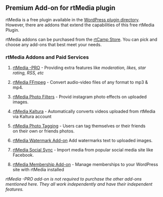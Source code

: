 ## Premium Add-on for rtMedia plugin

rtMedia is a free plugin available in the [WordPress plugin directory](https://wordpress.org/plugins/buddypress-media). However, there are addons that extend the capabilities of this free rtMedia Plugin.

rtMedia addons can be purchased from the [rtCamp Store](https://rtcamp.com/products/). You can pick and choose any add-ons that best meet your needs.

### rtMedia Addons and Paid Services


  1. [rtMedia -PRO](./rtmedia-pro/rtmedia-pro.md) - Providing extra features like  *moderation, likes, star rating, RSS, etc*

  2. [rtMedia FFmpeg](../addons/ffmpeg.md) - Convert audio-video files of any format to mp3 & mp4.

  3. [rtMedia Photo Filters](../addons/rtmedia-instagram.md) - Provid instagram photo effects on uploaded images.

  4. [rtMedia Kaltura](../addons/rtmedia-kaltura-addon.md) - Automatically converts videos uploaded from rtMedia via Kaltura account

  5. [rtMedia Photo Tagging](../addons/photo-tagging.md) - Users can tag themselves or their friends on their own or friends photos.

  6. [rtMedia Watermark Add-on](../addons/rtmedia-watermark.md) Add watermarks text to uploaded images.

  7. [rtMedia Social Sync](../addons/rtmedia-social-sync.md) - Import media from popular social media site like Facebook.

  8. [rtMedia Membership Add-on](../addons/membership.md) - Manage memberships to your WordPress site with rtMedia installed



 *rtMedia -PRO add-on is not required to purchase the other add-ons mentioned here. They all work independently and have their independent features.*
